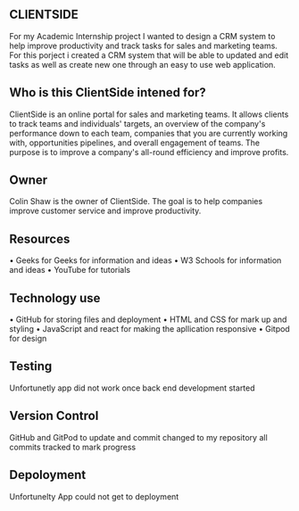 
CLIENTSIDE
-----
For my Academic Internship project I wanted to design a CRM system to help improve productivity and track tasks for sales and marketing teams. For this porject i created a CRM system that will be able to updated and edit tasks as well as create new one through an easy to use web application. 

Who is this ClientSide intened for?
---------
ClientSide is an online portal for sales and marketing teams. It allows clients to track teams and individuals' targets, an overview of the company's performance down to each team, companies that you are currently working with, opportunities pipelines, and overall engagement of teams. The purpose is to improve a company's all-round efficiency and improve profits. 

Owner
--------------
Colin Shaw is the owner of ClientSide. The goal is to help companies improve customer service and improve productivity. 

Resources
--------------
• Geeks for Geeks for information and ideas 
• W3 Schools for information and ideas 
• YouTube for tutorials 

Technology use
----------
• GitHub for storing files and deployment
• HTML and CSS for mark up and styling
• JavaScript and react for making the apllication responsive
• Gitpod for design

Testing
-----------------
Unfortunetly app did not work once back end development started

Version Control
------------------
GitHub and GitPod to update and commit changed to my repository all commits tracked to mark progress

Depoloyment
----------------
Unfortunelty App could not get to deployment

